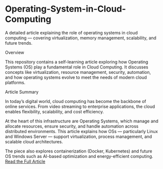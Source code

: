 # Operating-System-in-Cloud-Computing
A detailed article explaining the role of operating systems in cloud computing — covering virtualization, memory management, scalability, and future trends.

Overview

This repository contains a self-learning article exploring how Operating Systems (OS) play a fundamental role in Cloud Computing.
It discusses concepts like virtualization, resource management, security, automation, and how operating systems evolve to meet the needs of modern cloud platforms.

Article Summary

In today’s digital world, cloud computing has become the backbone of online services. From video streaming to enterprise applications, the cloud enables flexibility, scalability, and cost efficiency.

At the heart of this infrastructure are Operating Systems, which manage and allocate resources, ensure security, and handle automation across distributed environments. This article explains how OSs — particularly Linux and Windows Server — support virtualization, process management, and scalable cloud architectures.

The piece also explores containerization (Docker, Kubernetes) and future OS trends such as AI-based optimization and energy-efficient computing.
[Read the Full Article](./Article.md)
